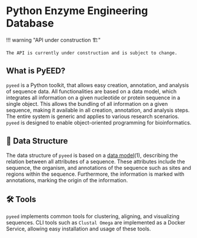 # Python Enzyme Engineering Database

!!! warning "API under construction 🏗️"

    The API is currently under construction and is subject to change.

## What is PyEED?

`pyeed` is a Python toolkit, that allows easy creation, annotation, and analysis of sequence data. All functionalities are based on a data model, which integrates all information on a given nucleotide or protein sequence in a single object. This allows the bundling of all information on a given sequence, making it available in all creation, annotation, and analysis steps. The entire system is generic and applies to various research scenarios.  
`pyeed` is designed to enable object-oriented programming for bioinformatics. 

## 📝 Data Structure

The data structure of `pyeed` is based on a [data model](https://github.com/PyEED/pyeed/blob/main/specifications/data_model.md)(1), describing the relation between all attributes of a sequence. These attributes include the sequence, the organism, and annotations of the sequence such as sites and regions within the sequence. Furthermore, the information is marked with annotations, marking the origin of the information. 

## 🛠️ Tools

`pyeed` implements common tools for clustering, aligning, and visualizing sequences. CLI tools such as `Clustal Omega` are implemented as a Docker Service, allowing easy installation and usage of these tools.